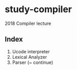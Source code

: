 # study-compiler

2018 Compiler lecture

## Index

1. Ucode interpreter
2. Lexical Analyzer
3. Parser (~ continue)
